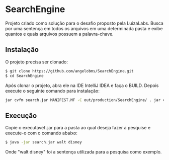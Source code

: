 # SearchEngine

Projeto criado como solução para o desafio proposto pela LuizaLabs. Busca por uma sentença em todos os arquivos em uma 
determinada pasta e exibe quantos e quais arquivos possuem a palavra-chave. 

## Instalação

O projeto precisa ser clonado:

```sh
$ git clone https://github.com/angelobms/SearchEngine.git
$ cd SearchEngine
```

Após clonar o projeto, abra ele na IDE IntelliJ IDEA e faça o BUILD. Depois execute o seguinte comando para instalação:

```sh
jar cvfm search.jar MANIFEST.MF -C out/production/SearchEngine/ . jar cvfm search.jar MANIFEST.MF -C out/production/SearchEngine/ . 
```

## Execução

Copie o executavel .jar para a pasta ao qual deseja fazer a pesquise e execute-o com o comando abaixo:

```sh
$ java -jar search.jar walt disney
```

Onde "walt disney" foi a sentença utilizada para a pesquisa como exemplo.
